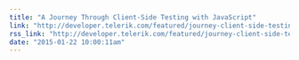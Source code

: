 ```yaml
---
title: "A Journey Through Client-Side Testing with JavaScript"
link: "http://developer.telerik.com/featured/journey-client-side-testing-javascript/"
rss_link: "http://developer.telerik.com/featured/journey-client-side-testing-javascript/"
date: "2015-01-22 10:00:11am"
---
```

